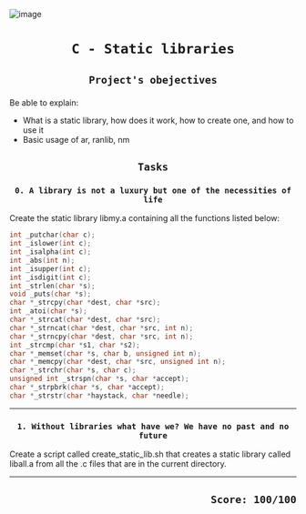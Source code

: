 ![image](https://media-exp1.licdn.com/dms/image/C4E12AQGQo_mcLkMHNQ/article-cover_image-shrink_720_1280/0/1615080464521?e=2147483647&v=beta&t=ND_OfvFzjdjngD8GdMnHY8xRccVZ57TJdjgDyOui9IM)


# <p align=center>`C - Static libraries`</p>
## <p align=center> `Project's obejectives` </p>
Be able to explain:
- What is a static library, how does it work, how to create one, and how to use it
- Basic usage of ar, ranlib, nm

## <p align=center>`Tasks`</p>
### <p align=center>`0. A library is not a luxury but one of the necessities of life`</p>
Create the static library libmy.a containing all the functions listed below:
```c
int _putchar(char c);
int _islower(int c);
int _isalpha(int c);
int _abs(int n);
int _isupper(int c);
int _isdigit(int c);
int _strlen(char *s);
void _puts(char *s);
char *_strcpy(char *dest, char *src);
int _atoi(char *s);
char *_strcat(char *dest, char *src);
char *_strncat(char *dest, char *src, int n);
char *_strncpy(char *dest, char *src, int n);
int _strcmp(char *s1, char *s2);
char *_memset(char *s, char b, unsigned int n);
char *_memcpy(char *dest, char *src, unsigned int n);
char *_strchr(char *s, char c);
unsigned int _strspn(char *s, char *accept);
char *_strpbrk(char *s, char *accept);
char *_strstr(char *haystack, char *needle);
```
---------------------------------------------------------------------
### <p align=center>`1. Without libraries what have we? We have no past and no future`</p>
Create a script called create_static_lib.sh that creates a static library called liball.a from all the .c files that are in the current directory.

---------------------------------------------------------------------


## <p align=right>`Score: 100/100`</p>
